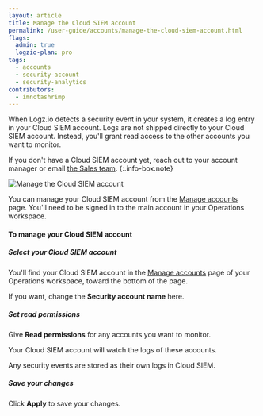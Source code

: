 ```yaml
---
layout: article
title: Manage the Cloud SIEM account
permalink: /user-guide/accounts/manage-the-cloud-siem-account.html
flags:
  admin: true
  logzio-plan: pro
tags:
  - accounts
  - security-account
  - security-analytics
contributors:
  - imnotashrimp
---
```


When Logz.io detects a security event in your system,
it creates a log entry in your Cloud SIEM account.
Logs are not shipped directly to your Cloud SIEM account.
Instead, you'll grant read access to the other accounts you want to monitor.

If you don't have a Cloud SIEM account yet,
reach out to your account manager
or email [the Sales team](mailto:sales@logz.io).
{:.info-box.note}

![Manage the Cloud SIEM account]({{site.baseurl}}/images/accounts/manage-security-account.png)

You can manage your Cloud SIEM account
from the [Manage accounts](https://app.logz.io/#/dashboard/settings/manage-accounts) page.
You'll need to be signed in to the main account in your Operations workspace.

#### To manage your Cloud SIEM account

<div class="tasklist">

##### Select your Cloud SIEM account

You'll find your Cloud SIEM account
in the [Manage accounts](https://app.logz.io/#/dashboard/settings/manage-accounts) page
of your Operations workspace,
toward the bottom of the page.

If you want, change the **Security account name** here.

##### Set read permissions

Give **Read permissions** for any accounts you want to monitor.

Your Cloud SIEM account will watch the logs of these accounts.

Any security events are stored as their own logs in Cloud SIEM.

##### Save your changes

Click **Apply** to save your changes.

</div>
